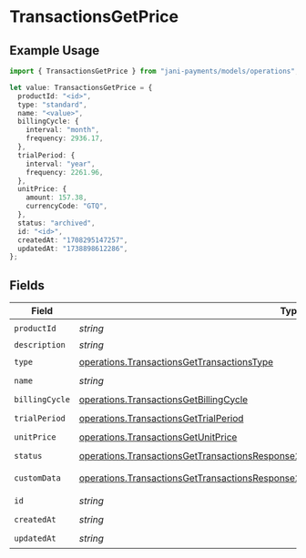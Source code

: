 # TransactionsGetPrice

## Example Usage

```typescript
import { TransactionsGetPrice } from "jani-payments/models/operations";

let value: TransactionsGetPrice = {
  productId: "<id>",
  type: "standard",
  name: "<value>",
  billingCycle: {
    interval: "month",
    frequency: 2936.17,
  },
  trialPeriod: {
    interval: "year",
    frequency: 2261.96,
  },
  unitPrice: {
    amount: 157.38,
    currencyCode: "GTQ",
  },
  status: "archived",
  id: "<id>",
  createdAt: "1708295147257",
  updatedAt: "1738898612286",
};
```

## Fields

| Field                                                                                                                                                                                            | Type                                                                                                                                                                                             | Required                                                                                                                                                                                         | Description                                                                                                                                                                                      |
| ------------------------------------------------------------------------------------------------------------------------------------------------------------------------------------------------ | ------------------------------------------------------------------------------------------------------------------------------------------------------------------------------------------------ | ------------------------------------------------------------------------------------------------------------------------------------------------------------------------------------------------ | ------------------------------------------------------------------------------------------------------------------------------------------------------------------------------------------------ |
| `productId`                                                                                                                                                                                      | *string*                                                                                                                                                                                         | :heavy_check_mark:                                                                                                                                                                               | N/A                                                                                                                                                                                              |
| `description`                                                                                                                                                                                    | *string*                                                                                                                                                                                         | :heavy_minus_sign:                                                                                                                                                                               | N/A                                                                                                                                                                                              |
| `type`                                                                                                                                                                                           | [operations.TransactionsGetTransactionsType](../../models/operations/transactionsgettransactionstype.md)                                                                                         | :heavy_check_mark:                                                                                                                                                                               | N/A                                                                                                                                                                                              |
| `name`                                                                                                                                                                                           | *string*                                                                                                                                                                                         | :heavy_check_mark:                                                                                                                                                                               | N/A                                                                                                                                                                                              |
| `billingCycle`                                                                                                                                                                                   | [operations.TransactionsGetBillingCycle](../../models/operations/transactionsgetbillingcycle.md)                                                                                                 | :heavy_check_mark:                                                                                                                                                                               | N/A                                                                                                                                                                                              |
| `trialPeriod`                                                                                                                                                                                    | [operations.TransactionsGetTrialPeriod](../../models/operations/transactionsgettrialperiod.md)                                                                                                   | :heavy_check_mark:                                                                                                                                                                               | N/A                                                                                                                                                                                              |
| `unitPrice`                                                                                                                                                                                      | [operations.TransactionsGetUnitPrice](../../models/operations/transactionsgetunitprice.md)                                                                                                       | :heavy_check_mark:                                                                                                                                                                               | N/A                                                                                                                                                                                              |
| `status`                                                                                                                                                                                         | [operations.TransactionsGetTransactionsResponse200ApplicationJSONResponseBodyStatus](../../models/operations/transactionsgettransactionsresponse200applicationjsonresponsebodystatus.md)         | :heavy_check_mark:                                                                                                                                                                               | N/A                                                                                                                                                                                              |
| `customData`                                                                                                                                                                                     | [operations.TransactionsGetTransactionsResponse200ApplicationJSONResponseBodyCustomData](../../models/operations/transactionsgettransactionsresponse200applicationjsonresponsebodycustomdata.md) | :heavy_minus_sign:                                                                                                                                                                               | Any valid JSON value                                                                                                                                                                             |
| `id`                                                                                                                                                                                             | *string*                                                                                                                                                                                         | :heavy_check_mark:                                                                                                                                                                               | N/A                                                                                                                                                                                              |
| `createdAt`                                                                                                                                                                                      | *string*                                                                                                                                                                                         | :heavy_check_mark:                                                                                                                                                                               | N/A                                                                                                                                                                                              |
| `updatedAt`                                                                                                                                                                                      | *string*                                                                                                                                                                                         | :heavy_check_mark:                                                                                                                                                                               | N/A                                                                                                                                                                                              |